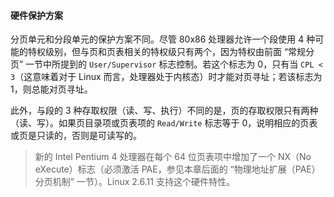 #### 硬件保护方案

分页单元和分段单元的保护方案不同。尽管 80x86 处理器允许一个段使用 4 种可能的特权级别，但与页和页表相关的特权级只有两个，因为特权由前面 “常规分页” 一节中所提到的 `User/Supervisor` 标志控制。若这个标志为 0，只有当 `CPL < 3`（这意味着对于 Linux 而言，处理器处于内核态）时才能对页寻址；若该标志为 1，则总能对页寻址。

此外，与段的 3 种存取权限（读、写、执行）不同的是，页的存取权限只有两种（读、写）。如果页目录项或页表项的 `Read/Write` 标志等于 0，说明相应的页表或页是只读的，否则是可读写的。

> 新的 Intel Pentium 4 处理器在每个 64 位页表项中增加了一个 NX（No eXecute）标志（必须激活 PAE，参见本章后面的 “物理地址扩展（PAE）分页机制” 一节）。Linux 2.6.11 支持这个硬件特性。


